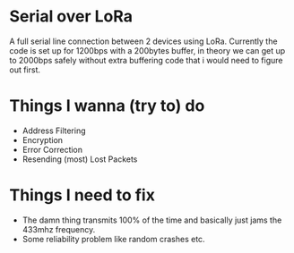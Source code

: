# Serial over LoRa
A full serial line connection between 2 devices using LoRa. Currently the code is set up for 1200bps with a 200bytes buffer, in theory we can get up to 2000bps safely without extra buffering code that i would need to figure out first.

# Things I wanna (try to) do
- Address Filtering
- Encryption
- Error Correction
- Resending (most) Lost Packets

# Things I need to fix
- The damn thing transmits 100% of the time and basically just jams the 433mhz frequency.
- Some reliability problem like random crashes etc.